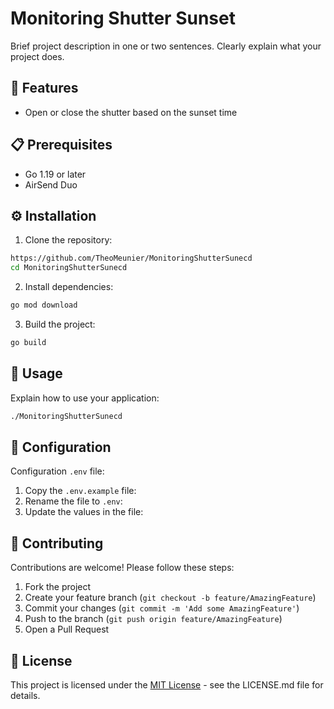 # Monitoring Shutter Sunset

Brief project description in one or two sentences. Clearly explain what your project does.

## 🚀 Features

- Open or close the shutter based on the sunset time

## 📋 Prerequisites

- Go 1.19 or later
- AirSend Duo

## ⚙️ Installation

1. Clone the repository:
```bash
https://github.com/TheoMeunier/MonitoringShutterSunecd
cd MonitoringShutterSunecd
```

2. Install dependencies:
```bash
go mod download
```

3. Build the project:
```bash
go build
```

## 🎯 Usage

Explain how to use your application:

```bash
./MonitoringShutterSunecd
```

## 🔧 Configuration

Configuration `.env` file:

1. Copy the `.env.example` file:
2. Rename the file to `.env`:
3. Update the values in the file:

## 🤝 Contributing

Contributions are welcome! Please follow these steps:

1. Fork the project
2. Create your feature branch (`git checkout -b feature/AmazingFeature`)
3. Commit your changes (`git commit -m 'Add some AmazingFeature'`)
4. Push to the branch (`git push origin feature/AmazingFeature`)
5. Open a Pull Request

## 📝 License

This project is licensed under the [MIT License](LICENSE.md) - see the LICENSE.md file for details.
